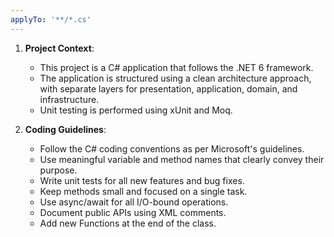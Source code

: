 ```yaml
---
applyTo: '**/*.cs'
---
```

1. **Project Context**:
   - This project is a C# application that follows the .NET 6 framework.
   - The application is structured using a clean architecture approach, with separate layers for presentation, application, domain, and infrastructure.
   - Unit testing is performed using xUnit and Moq.

2. **Coding Guidelines**:
   - Follow the C# coding conventions as per Microsoft's guidelines.
   - Use meaningful variable and method names that clearly convey their purpose.
   - Write unit tests for all new features and bug fixes.
   - Keep methods small and focused on a single task.
   - Use async/await for all I/O-bound operations.
   - Document public APIs using XML comments.
   - Add new Functions at the end of the class.